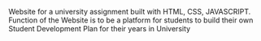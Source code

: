 Website for a university assignment built with HTML, CSS, JAVASCRIPT.
Function of the Website is to be a platform for students to build their own Student Development Plan for their years in University
